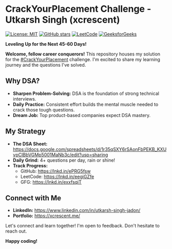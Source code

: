 # CrackYourPlacement Challenge - Utkarsh Singh (xcrescent)

[![License: MIT](https://img.shields.io/badge/License-MIT-yellow.svg)](https://opensource.org/licenses/MIT)
[![GitHub stars](https://img.shields.io/github/stars/xcrescent/CrackYourPlacement)](https://github.com/xcrescent/CrackYourPlacement)
[![LeetCode](https://img.shields.io/badge/-LeetCode-FFA116?style=flat-square&logo=LeetCode&logoColor=black)](https://lnkd.in/eegiGZfe)
[![GeeksforGeeks](https://img.shields.io/badge/-GeeksforGeeks-000000?style=flat-square&logo=GeeksforGeeks&logoColor=green)](https://lnkd.in/exxfsqiT)

**Leveling Up for the Next 45-60 Days!**

**Welcome, fellow career conquerors!** This repository houses my solution for the [#CrackYourPlacement](#crackyourplacement) challenge. I'm excited to share my learning journey and the questions I've solved.

## Why DSA?

* **Sharpen Problem-Solving:**  DSA is the foundation of strong technical interviews.
* **Daily Practice:** Consistent effort builds the mental muscle needed to crack those tough questions.
* **Dream Job:** Top product-based companies expect DSA mastery.

## My Strategy

* **The DSA Sheet:**  https://docs.google.com/spreadsheets/d/1r35qSXY6rSAonFbPEKB_KXUvpCIBbVGMp5001MaNb3c/edit?usp=sharing
* **Daily Grind:**  4+ questions per day, rain or shine!
* **Track Progress:**
    * GitHub: https://lnkd.in/ePRG5fsw
    * LeetCode: https://lnkd.in/eegiGZfe
    * GFG: https://lnkd.in/exxfsqiT

## Connect with Me

* **LinkedIn:** https://www.linkedin.com/in/utkarsh-singh-jadon/
* **Portfolio:** https://xcrescent.me/

Let's connect and learn together! I'm open to feedback. Don't hesitate to reach out.

**Happy coding!** 
